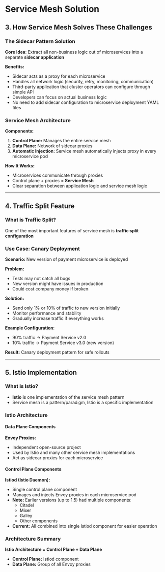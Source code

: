 # Service Mesh Solution

## 3. How Service Mesh Solves These Challenges

### The Sidecar Pattern Solution
**Core Idea:** Extract all non-business logic out of microservices into a separate **sidecar application**

**Benefits:**
- Sidecar acts as a proxy for each microservice
- Handles all network logic (security, retry, monitoring, communication)
- Third-party application that cluster operators can configure through simple API
- Developers can focus on actual business logic
- No need to add sidecar configuration to microservice deployment YAML files

### Service Mesh Architecture
**Components:**
1. **Control Plane:** Manages the entire service mesh
2. **Data Plane:** Network of sidecar proxies
3. **Automatic Injection:** Service mesh automatically injects proxy in every microservice pod

**How It Works:**
- Microservices communicate through proxies
- Control plane + proxies = **Service Mesh**
- Clear separation between application logic and service mesh logic

---

## 4. Traffic Split Feature

### What is Traffic Split?
One of the most important features of service mesh is **traffic split configuration**

### Use Case: Canary Deployment
**Scenario:** New version of payment microservice is deployed

**Problem:** 
- Tests may not catch all bugs
- New version might have issues in production
- Could cost company money if broken

**Solution:**
- Send only 1% or 10% of traffic to new version initially
- Monitor performance and stability
- Gradually increase traffic if everything works

**Example Configuration:**
- 90% traffic → Payment Service v2.0
- 10% traffic → Payment Service v3.0 (new version)

**Result:** Canary deployment pattern for safe rollouts

---

## 5. Istio Implementation

### What is Istio?
- **Istio** is one implementation of the service mesh pattern
- Service mesh is a pattern/paradigm, Istio is a specific implementation

### Istio Architecture

#### Data Plane Components
**Envoy Proxies:**
- Independent open-source project
- Used by Istio and many other service mesh implementations
- Act as sidecar proxies for each microservice

#### Control Plane Components
**Istiod (Istio Daemon):**
- Single control plane component
- Manages and injects Envoy proxies in each microservice pod
- **Note:** Earlier versions (up to 1.5) had multiple components:
  - Citadel
  - Mixer
  - Galley
  - Other components
- **Current:** All combined into single Istiod component for easier operation

### Architecture Summary
**Istio Architecture = Control Plane + Data Plane**
- **Control Plane:** Istiod component
- **Data Plane:** Group of all Envoy proxies 